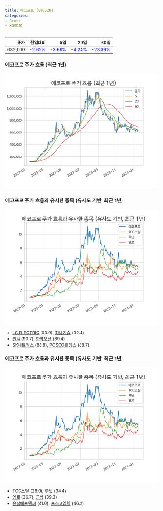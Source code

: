 ```yaml
---
title: 에코프로 (086520)
categories:
- Stock
- KOSDAQ
---
```


|종가|전일대비|5일|20일|60일|
|---:|-------:|--:|---:|---:|
|632,000|<span style="color: blue">-2.62%</span>|<span style="color: blue">-3.66%</span>|<span style="color: blue">-4.24%</span>|<span style="color: blue">-23.86%</span>|

<!-- more -->
### 에코프로 주가 흐름 (최근 1년)
![086520](/assets/images/stock/086520.png)


### 에코프로 주가 흐름과 유사한 종목 (유사도 기반, 최근 1년)
![086520](/assets/images/stock/086520_sim.png)

- [LS ELECTRIC](/010120/) (93.9), [하나기술](/299030/) (92.4)
- [원텍](/336570/) (90.7), [한화오션](/042660/) (89.4)
- [SK네트웍스](/001740/) (88.8), [POSCO홀딩스](/005490/) (88.7)


### 에코프로 주가 흐름과 유사한 종목 (유사도 기반, 최근 1년)
![086520](/assets/images/stock/086520_sim.png)

- [TCC스틸](/002710/) (28.0), [루닛](/328130/) (34.4)
- [엠로](/058970/) (36.7), [금양](/001570/) (39.3)
- [윤성에프앤씨](/372170/) (41.0), [포스코엠텍](/009520/) (46.2)
